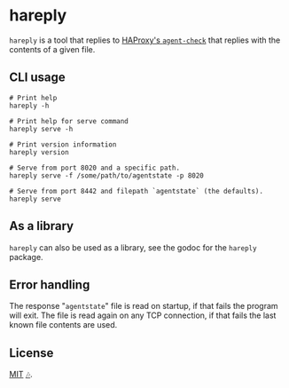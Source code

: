 # hareply
`hareply` is a tool that replies to [HAProxy's `agent-check`](https://www.haproxy.com/documentation/haproxy-configuration-tutorials/service-reliability/health-checks/#agent-checks) that replies with the contents of a given file.

## CLI usage

```shell
# Print help
hareply -h

# Print help for serve command
hareply serve -h

# Print version information
hareply version

# Serve from port 8020 and a specific path.
hareply serve -f /some/path/to/agentstate -p 8020

# Serve from port 8442 and filepath `agentstate` (the defaults).
hareply serve
```

## As a library
`hareply` can also be used as a library, see the godoc for the `hareply` package.

## Error handling

The response "`agentstate`" file is read on startup, if that fails the program will exit. The file is read again 
on any TCP connection, if that fails the last known file contents are used.

## License
[MIT](./LICENSE.md) [🎶](https://suno.com/song/da6d4a83-1001-4694-8c28-648a6e8bad0a).